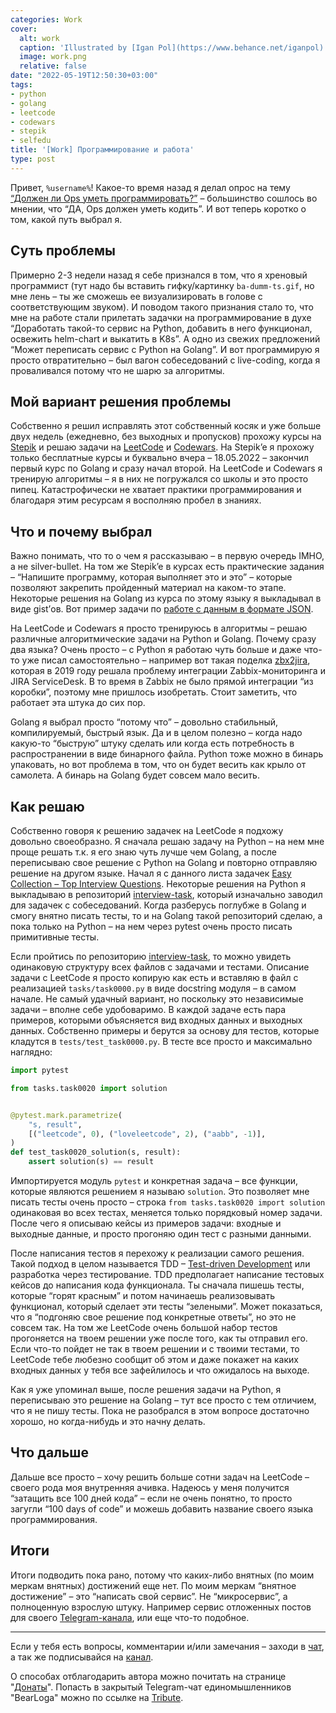 ```yaml
---
categories: Work
cover:
  alt: work
  caption: 'Illustrated by [Igan Pol](https://www.behance.net/iganpol)'
  image: work.png
  relative: false
date: "2022-05-19T12:50:30+03:00"
tags:
- python
- golang
- leetcode
- codewars
- stepik
- selfedu
title: '[Work] Программирование и работа'
type: post
---
```


Привет, `%username%`! Какое-то время назад я делал опрос на тему [“Должен ли Ops уметь программировать?”](https://ttttt.me/jtprogru_channel/4005) – большинство сошлось во мнении, что “ДА, Ops должен уметь кодить”. И вот теперь коротко о том, какой путь выбрал я.

## Суть проблемы

Примерно 2-3 недели назад я себе признался в том, что я хреновый программист (тут надо бы вставить гифку/картинку `ba-dumm-ts.gif`, но мне лень – ты же сможешь ее визуализировать в голове с соответствующим звуком). И поводом такого признания стало то, что мне на работе стали прилетать задачки на программирование в духе “Доработать такой-то сервис на Python, добавить в него функционал, освежить helm-chart и выкатить в K8s”. А одно из свежих предложений “Может переписать сервис с Python на Golang”. И вот программирую я просто отвратительно – был вагон собеседований с live-coding, когда я проваливался потому что не шарю за алгоритмы.

## Мой вариант решения проблемы

Собственно я решил исправлять этот собственный косяк и уже больше двух недель (ежедневно, без выходных и пропусков) прохожу курсы на [Stepik](https://stepik.org/users/19437562) и решаю задачи на [LeetCode](https://leetcode.com/jtprogru/) и [Codewars](https://www.codewars.com/users/jtprogru). На Stepik’e я прохожу только бесплатные курсы и буквально вчера – 18.05.2022 – закончил первый курс по Golang и сразу начал второй. На LeetCode и Codewars я тренирую алгоритмы – я в них не погружался со школы и это просто пипец. Катастрофически не хватает практики программирования и благодаря этим ресурсам я восполняю пробел в знаниях.

## Что и почему выбрал

Важно понимать, что то о чем я рассказываю – в первую очередь IMHO, а не  silver-bullet. На том же Stepik’e в курсах есть практические задания – “Напишите программу, которая выполняет это и это” – которые позволяют закрепить пройденный материал на каком-то этапе. Некоторые решения на Golang из курса по этому языку я выкладывал в виде gist’ов. Вот пример задачи по [работе с данным в формате JSON](https://gist.github.com/jtprogru/adf67c1f552b6f0149a554555aeaaa8f).

На LeetCode и Codewars я просто тренируюсь в алгоритмы – решаю различные алгоритмические задачи на Python и Golang. Почему сразу два языка? Очень просто – с Python я работаю чуть больше и даже что-то уже писал самостоятельно – например вот такая поделка [zbx2jira](https://github.com/jtprogru/zbx2jira), которая в 2019 году решала проблему интеграции Zabbix-мониторинга и JIRA ServiceDesk. В то время в Zabbix не было прямой интеграции “из коробки”, поэтому мне пришлось изобретать. Стоит заметить, что работает эта штука до сих пор.

Golang я выбрал просто “потому что” – довольно стабильный, компилируемый, быстрый язык. Да и в целом полезно – когда надо какую-то “быструю” штуку сделать или когда есть потребность в распространении в виде бинарного файла. Python тоже можно в бинарь упаковать, но вот проблема в том, что он будет весить как крыло от самолета. А бинарь на Golang будет совсем мало весить.

## Как решаю

Собственно говоря к решению задачек на LeetCode я подхожу довольно своеобразно. Я сначала решаю задачу на Python – на нем мне проще решать т.к. я его знаю чуть лучше чем Golang, а после переписываю свое решение с Python на Golang и повторно отправляю решение на другом языке. Начал я с данного листа задачек [Easy Collection – Top Interview Questions](https://leetcode.com/explore/interview/card/top-interview-questions-easy/). Некоторые решения на Python я выкладываю в репозиторий [interview-task](https://github.com/jtprogru/interview-task), который изначально заводил для задачек с собеседований. Когда разберусь поглубже в Golang и смогу внятно писать тесты, то и на Golang такой репозиторий сделаю, а пока только на Python – на нем через pytest очень просто писать примитивные тесты.

Если пройтись по репозиторию [interview-task](https://github.com/jtprogru/interview-task), то можно увидеть одинаковую структуру всех файлов с задачами и тестами. Описание задачи с LeetCode я просто копирую как есть и вставляю в файл с реализацией `tasks/task0000.py` в виде docstring модуля – в самом начале. Не самый удачный вариант, но поскольку это независимые задачи – вполне себе удобоваримо. В каждой задаче есть пара примеров, которыми объясняется вид входных данных и выходных данных. Собственно примеры и берутся за основу для тестов, которые кладутся в `tests/test_task0000.py`. В тесте все просто и максимально наглядно:

```python
import pytest

from tasks.task0020 import solution


@pytest.mark.parametrize(
    "s, result",
    [("leetcode", 0), ("loveleetcode", 2), ("aabb", -1)],
)
def test_task0020_solution(s, result):
    assert solution(s) == result

```

Импортируется модуль `pytest` и конкретная задача – все функции, которые являются решением я называю `solution`. Это позволяет мне писать тесты очень просто – строка `from tasks.task0020 import solution`  одинаковая во всех тестах, меняется только порядковый номер задачи. После чего я описываю кейсы из примеров задачи: входные и выходные данные, и просто прогоняю один тест с разными данными.

После написания тестов я перехожу к реализации самого решения. Такой подход в целом называется TDD – [Test-driven Development](https://en.wikipedia.org/wiki/Test-driven_development) или разработка через тестирование. TDD предполагает написание тестовых кейсов до написания кода функционала. Ты сначала пишешь тесты, которые “горят красным” и потом начинаешь реализовывать функционал, который сделает эти тесты “зелеными”. Может показаться, что я “подгоняю свое решение под конкретные ответы”, но это не совсем так. На том же LeetCode очень большой набор тестов прогоняется на твоем решении уже после того, как ты отправил его. Если что-то пойдет не так в твоем решении и с твоими тестами, то LeetCode тебе любезно сообщит об этом и даже покажет на каких входных данных у тебя все зафейлилось и что ожидалось на выходе.

Как я уже упоминал выше, после решения задачи на Python, я переписываю это решение на Golang – тут все просто с тем отличием, что я не пишу тесты. Пока не разобрался в этом вопросе достаточно хорошо, но когда-нибудь и это начну делать.

## Что дальше

Дальше все просто – хочу решить больше сотни задач на LeetCode – своего рода моя внутренняя ачивка. Надеюсь у меня получится “затащить все 100 дней кода” – если не очень понятно, то просто загугли “100 days of code” и можешь добавить название своего языка программирования.

## Итоги

Итоги подводить пока рано, потому что каких-либо внятных (по моим меркам внятных) достижений еще нет. По моим меркам “внятное достижение” – это “написать свой сервис”. Не “микросервис”, а полноценную взрослую штуку. Например сервис отложенных постов для своего [Telegram-канала](https://ttttt.me/jtprogru_channel), или еще что-то подобное.

---

Если у тебя есть вопросы, комментарии и/или замечания – заходи в [чат](https://ttttt.me/jtprogru_chat), а так же подписывайся на [канал](https://ttttt.me/jtprogru_channel).

О способах отблагодарить автора можно почитать на странице "[Донаты](https://jtprog.ru/donations/)". Попасть в закрытый Telegram-чат единомышленников "BearLoga" можно по ссылке на [Tribute](https://web.tribute.tg/s/oRV).
